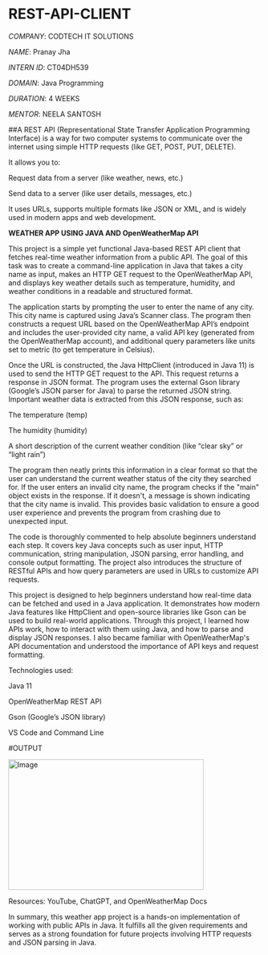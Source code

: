 # REST-API-CLIENT

*COMPANY*: CODTECH IT SOLUTIONS

*NAME*: Pranay Jha 

*INTERN ID*: CT04DH539

*DOMAIN*: Java Programming 

*DURATION*: 4 WEEKS

*MENTOR*: NEELA SANTOSH

##A REST API (Representational State Transfer Application Programming Interface) is a way for two computer systems to communicate over the internet using simple HTTP requests (like GET, POST, PUT, DELETE).

It allows you to:

Request data from a server (like weather, news, etc.)

Send data to a server (like user details, messages, etc.)

It uses URLs, supports multiple formats like JSON or XML, and is widely used in modern apps and web development.

**WEATHER APP USING JAVA AND OpenWeatherMap API**

This project is a simple yet functional Java-based REST API client that fetches real-time weather information from a public API. The goal of this task was to create a command-line application in Java that takes a city name as input, makes an HTTP GET request to the OpenWeatherMap API, and displays key weather details such as temperature, humidity, and weather conditions in a readable and structured format.

The application starts by prompting the user to enter the name of any city. This city name is captured using Java’s Scanner class. The program then constructs a request URL based on the OpenWeatherMap API’s endpoint and includes the user-provided city name, a valid API key (generated from the OpenWeatherMap account), and additional query parameters like units set to metric (to get temperature in Celsius).

Once the URL is constructed, the Java HttpClient (introduced in Java 11) is used to send the HTTP GET request to the API. This request returns a response in JSON format. The program uses the external Gson library (Google’s JSON parser for Java) to parse the returned JSON string. Important weather data is extracted from this JSON response, such as:

The temperature (temp)

The humidity (humidity)

A short description of the current weather condition (like “clear sky” or “light rain”)

The program then neatly prints this information in a clear format so that the user can understand the current weather status of the city they searched for. If the user enters an invalid city name, the program checks if the "main" object exists in the response. If it doesn't, a message is shown indicating that the city name is invalid. This provides basic validation to ensure a good user experience and prevents the program from crashing due to unexpected input.

The code is thoroughly commented to help absolute beginners understand each step. It covers key Java concepts such as user input, HTTP communication, string manipulation, JSON parsing, error handling, and console output formatting. The project also introduces the structure of RESTful APIs and how query parameters are used in URLs to customize API requests.

This project is designed to help beginners understand how real-time data can be fetched and used in a Java application. It demonstrates how modern Java features like HttpClient and open-source libraries like Gson can be used to build real-world applications. Through this project, I learned how APIs work, how to interact with them using Java, and how to parse and display JSON responses. I also became familiar with OpenWeatherMap's API documentation and understood the importance of API keys and request formatting.

Technologies used:

Java 11

OpenWeatherMap REST API

Gson (Google’s JSON library)

VS Code and Command Line

#OUTPUT 

<img width="389" height="260" alt="Image" src="https://github.com/user-attachments/assets/2a82c4a4-0c63-4f74-9c10-8b7393af2def" />

Resources: YouTube, ChatGPT, and OpenWeatherMap Docs

In summary, this weather app project is a hands-on implementation of working with public APIs in Java. It fulfills all the given requirements and serves as a strong foundation for future projects involving HTTP requests and JSON parsing in Java.



